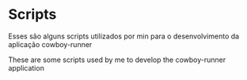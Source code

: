 # Scripts

Esses são alguns scripts utilizados por min para o desenvolvimento da aplicação cowboy-runner

These are some scripts used by me to develop the cowboy-runner application
